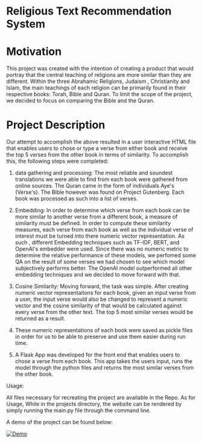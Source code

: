 # Religious Text Recommendation System




# Motivation

This project was created with the intention of creating a product that would portray that the central teaching of religions are more similar than they are different. Within the three Abrahamic Religions, Judaism , Christianity and Islam, the main teachings of each religion can be primarily found in their respective books: Torah, Bible and Quran. To limit the scope of the project, we decided to focus on comparing the Bible and the Quran.



# Project Description

Our attempt to accomplish the above resulted in a user interactive HTML file that enables users to chose or type a verse from either book and receive the top 5 verses from the other book in terms of similarity. To accomplish this, the following steps were completed:
1) data gathering and processing: 
The most reliable and soundest translations we were able to find from each book were gathered from online sources. The Quran came in the form of individuals Aye's (Verse's). The Bible however was found on Project Gutenberg. Each book was processed as such into a list of verses. 

2) Embedding:
In order to determine which verse from each book can be more similar to another verse from a different book, a measure of similarity must be defined. In order to compute these similarity measures, each verse from each book as well as the individual verse of interest must be turned into there numeric vector representation. As such , different Embedding techniques such as TF-IDF, BERT, and OpenAI's embedder were used. Since there was no numeric metric to determine the relative performance of these models, we perfomed some QA on the result of some verses we had chosen to see which model subjectively performs better. The OpenAI model outperformed all other embedding techniques and we decided to move forward with that. 

3) Cosine Similarity:
Moving forward, the task was simple. After creating numeric vector representaitons for each book, given an input verse from a user, the input verse would also be changed to represent a numeric vector and the cosine similarity of that would be calculated against every verse from the other text. The top 5 most similar verses would be returned as a result. 




4) These numeric representations of each book were saved as pickle files in order for us to be able to preserve and use them easier during run time. 



5) A Flask App was developed for the front end that enables users to chose a verse from each book. This app takes the users input, runs the model through the python files and returns the most similar verses from the other book. 


Usage:

All files necessary for recreating the project are available in the Repo. 
As for Usage, While in the projects directory, the website can be rendered by simply running the main.py file through the command line. 

A demo of the project can be found below:

[![Demo](data/demo.png)](https://www.youtube.com/watch?v=dsTI9qa58wY)










